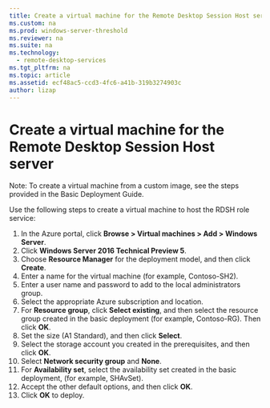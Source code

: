 ```yaml
---
title: Create a virtual machine for the Remote Desktop Session Host server
ms.custom: na
ms.prod: windows-server-threshold
ms.reviewer: na
ms.suite: na
ms.technology: 
  - remote-desktop-services
ms.tgt_pltfrm: na
ms.topic: article
ms.assetid: ecf48ac5-ccd3-4fc6-a41b-319b3274903c
author: lizap
---
```

# Create a virtual machine for the Remote Desktop Session Host server
Note: To create a virtual machine from a custom image, see the steps provided in the Basic Deployment Guide.   
  
Use the following steps to create a virtual machine to host the RDSH role service:  
  
1. In the Azure portal, click **Browse > Virtual machines > Add > Windows Server**.   
2. Click **Windows Server 2016 Technical Preview 5**.  
3. Choose **Resource Manager** for the deployment model, and then click **Create**.  
4. Enter a name for the virtual machine (for example, Contoso-SH2).  
5. Enter a user name and password to add to the local administrators group.  
6. Select the appropriate Azure subscription and location.  
7. For **Resource group**, click **Select existing**, and then select the resource group created in the basic deployment (for example, Contoso-RG). Then click **OK**.  
8. Set the size (A1 Standard), and then click **Select**.   
9. Select the storage account you created in the prerequisites, and then click **OK**.  
10. Select **Network security group** and **None**.  
11. For **Availability set**, select the availability set created in the basic deployment, (for example, SHAvSet).  
12. Accept the other default options, and then click **OK**.  
13. Click **OK** to deploy.   
